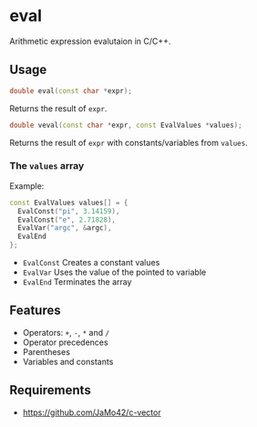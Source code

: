 # eval

Arithmetic expression evalutaion in C/C++.

## Usage

```cpp
double eval(const char *expr);
```

Returns the result of `expr`.

```cpp
double veval(const char *expr, const EvalValues *values);
```

Returns the result of `expr` with constants/variables from `values`.

### The `values` array

Example:

```cpp
const EvalValues values[] = {
  EvalConst("pi", 3.14159),
  EvalConst("e", 2.71828),
  EvalVar("argc", &argc),
  EvalEnd
};
```

- `EvalConst` Creates a constant values
- `EvalVar` Uses the value of the pointed to variable
- `EvalEnd` Terminates the array

## Features

- Operators: `+`, `-`, `*` and `/`
- Operator precedences
- Parentheses
- Variables and constants

## Requirements

- https://github.com/JaMo42/c-vector

